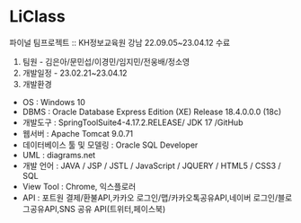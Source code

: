 # LiClass
파이널 팀프로젝트 :: KH정보교육원 강남 22.09.05~23.04.12 수료 


1. 팀원 - 김은아/문민섭/이경민/임지민/전웅배/정소영
2. 개발일정 - 23.02.21~23.04.12
3. 개발환경 
- OS : Windows 10
- DBMS : Oracle Database Express Edition (XE) Release 18.4.0.0.0 (18c)
- 개발도구 : SpringToolSuite4-4.17.2.RELEASE/ JDK 17 /GitHub
- 웹서버 : Apache Tomcat 9.0.71
- 데이터베이스 툴 및 모델링 : Oracle SQL Developer
- UML : diagrams.net
- 개발 언어 : JAVA / JSP / JSTL / JavaScript / JQUERY / HTML5 / CSS3 / SQL
- View Tool : Chrome, 익스플로러
- API : 포트원 결제/환불API,카카오 로그인/맵/카카오톡공유API,네이버 로그인/블로그공유API,SNS 공유 API(트위터,페이스북)
